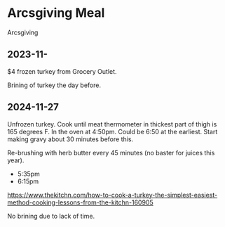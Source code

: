 # Arcsgiving Meal

Arcsgiving

## 2023-11-

$4 frozen turkey from Grocery Outlet.

Brining of turkey the day before.

## 2024-11-27

Unfrozen turkey. Cook until meat thermometer in thickest part of thigh is 165 degrees F.
In the oven at 4:50pm. Could be 6:50 at the earliest. Start making gravy about 30 minutes before this.

Re-brushing with herb butter every 45 minutes (no baster for juices this year).

* 5:35pm
* 6:15pm

https://www.thekitchn.com/how-to-cook-a-turkey-the-simplest-easiest-method-cooking-lessons-from-the-kitchn-160905

No brining due to lack of time.

